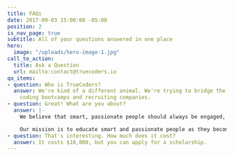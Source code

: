 ```yaml
---
title: FAQs
date: 2017-09-03 15:00:00 -05:00
position: 2
is_nav_page: true
subtitle: All of your questions answered in one place
hero:
  image: "/uploads/hero-image-1.jpg"
call_to_action:
  title: Ask a Question
  url: mailto:contact@truecoders.io
qa_items:
- question: Who is TrueCoders?
  answer: We're kind of a different animal. We're trying to bridge the gap between
    coding bootcamps and recruiting companies.
- question: Great! What are you about?
  answer: |-
    We believe that smart, passionate people should always be engaged, doing what they love to do.

    Our mission is to educate smart and passionate people as they become skilled developers, to keep them engaged working with companies solving real-world problems, and to continue mentoring them as they grow their skill set.
- question: That's interesting. How much does it cost?
  answer: It costs $10,000, but you can apply for a scholarship.
---
```


